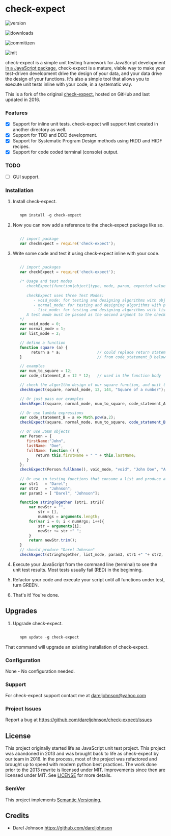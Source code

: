 # check-expect

![version](https://img.shields.io/npm/v/check-expect.svg)

![downloads](https://img.shields.io/npm/dt/check-expect.svg)

![commitizen](https://img.shields.io/badge/commitizen-friendly-brightgreen.svg)

![mit](http://img.shields.io/npm/l/express.svg)


check-expect is a simple unit testing framework for JavaScript development <a href="https://www.npmjs.com/package/check-expect" target="top">in a JavaScript package.</a>  check-expect is a mature, viable way to make your test-driven development drive the design of your data,
and your data drive the design of your functions.  It's also a simple tool that allows you to execute unit tests inline
with your code, in a systematic way.

This is a fork of the original <a href="https://github.com/dareljohnson/check-expect" target="top">check-expect</a>, hosted on GitHub and
last updated in 2016.

### Features

* [x] Support for inline unit tests. check-expect will support test created in another directory as well.
* [x] Support for TDD and DDD development.
* [x] Support for Systematic Program Design methods using HtDD and HtDF recipes.
* [x] Support for code coded terminal (console) output.

### TODO

* [ ] GUI support.

### Installation

1. Install check-expect.

   ```javascript

      npm install -g check-expect

   ```
2. Now you can now add a reference to the check-expect package like so.

   ```javascript

      // import package
      var checkExpect = require('check-expect');

   ```

3. Write some code and test it using check-expect inline with your code.

   ```javascript

      // import packages
      var checkExpect = require('check-expect');
      
      /* Usage and test modes
         checkExpect(function|object|type, mode, param, expected value, "a description of the test")
      
         checkExpect uses three Test Modes:
            - void_mode: for testing and designing algorithms with objects and primitive types
            - normal_mode: for testing and designing algorithms with primitive types
            - list_mode: for testing and designing algorithms with lists, objects and primitive types
         A test mode must be passed as the second argment to the checkExpect function
      */
      var void_mode = 0;   
      var normal_mode = 1;
      var list_mode = 2;

      // define a function
      function square (a) {
           return a * a;                // could replace return statement with lambda statement: a => Math.pow(a,2)                        
      }                                 // from code_statement_B below.

      // examples
      var num_to_square = 12;
      var code_statement_A = 12 * 12;   // used in the function body

      // check the algor1thm design of our square function, and unit test it at the same time
      checkExpect(square, normal_mode, 12, 144, "Square of a number");

      // Or just pass our examples
      checkExpect(square, normal_mode, num_to_square, code_statement_A, "Square of a number");

      // Or use lambda expressions
      var code_statement_B = a => Math.pow(a,2);
      checkExpect(square, normal_mode, num_to_square, code_statement_B(12), "Square of a number");

      // Or use JSON objects
      var Person = {
         firstName:"John",
         lastName: "Doe",
         fullName: function () {
             return this.firstName + " " + this.lastName;
         }
      };
      checkExpect(Person.fullName(), void_mode, "void", "John Doe", "A test for fullnames");
      
      // Or use in testing functions that consume a list and produce a string
      var str1   = "Darel";
      var str2   = "Johnson";
      var param3 = [ "Darel", "Johnson"];

      function stringTogether (str1, str2){
          var newStr = "",
              str = [],
              numArgs = arguments.length;
          for(var i = 0; i < numArgs; i++){
              str = arguments[i];
              newStr += str +" ";
          }
          return newStr.trim();    
      }
      // should produce "Darel Johnson"
      checkExpect(stringTogether, list_mode, param3, str1 +" "+ str2, "Concatenating strings");


   ```


4. Execute your JavaScript from the command line (terminal) to see the unit test results. Most tests usually fail (RED) in the beginning.

5. Refactor your code and execute your script until all functions under test, turn GREEN.

6. That's it! You're done.


Upgrades
-------------

1. Upgrade check-expect.

   ```javascript

      npm update -g check-expect

   ```

That command will upgrade an existing installation of check-expect.


### Configuration

None - No configuration needed.

### Support

For check-expect support contact me at <dareljohnson@yahoo.com>

### Project Issues

Report a bug at <https://github.com/dareljohnson/check-expect/issues>

## License

This project originally started life as JavaScript unit test project. This project was
abandoned in 2013 and was brought back to life as check-expect by our team in
2016. In the process, most of the project was refactored and brought up to speed
with modern python best practices. The work done prior to the 2013 rewrite is
licensed under MIT. Improvements since then are licensed under MIT.
See <a href="https://github.com/dareljohnson/check-expect/" target="top">LICENSE</a> for more details.

### SemVer

This project implements <a href="http://semver.org/" target="top">Semantic Versioning.</a>

## Credits

* Darel Johnson <https://github.com/dareljohnson>
